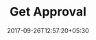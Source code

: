 ---
title: "Get Approval"
date: 2017-09-26T12:57:20+05:30
draft: false
layout: get-approval

flight : flight-header


flightContent : gray-bg


---